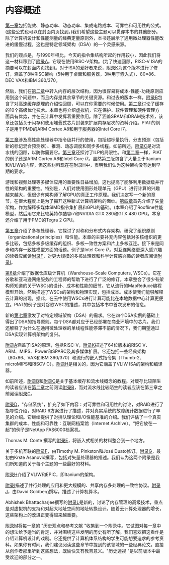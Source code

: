# 内容概述

[第一章](../di-yi-zhang-liang-hua-she-ji-he-fen-xi-de-ji-chu-zhi-shi/)包括能效、静态功率、动态功率、集成电路成本、可靠性和可用性的公式。(这些公式也可以在封面内页找到。)我们希望这些主题可以贯穿本书的其他部分。除了计算机设计和性能测量的经典定量原则外，本书还展示了通用微处理器性能改进的缓慢过程，这也是特定领域架构（DSA）的一个灵感来源。

我们的观点是，与1990年相比，今天的指令集结构所起的作用较小，因此我们将这一材料移到了[附录A](../fu-luazhi-ling-ji-she-ji-yuan-ze.md)。它现在使用RISC-V架构。(为了快速回顾，RISC-V ISA的摘要可以在封面内页找到)。对于ISA的爱好者来说，[附录K](../fu-lukzhi-ling-ji-jia-gou-de-hui-gu.md)为这个版本进行了修订，涵盖了8种RISC架构（5种用于桌面和服务器，3种用于嵌入式）、80×86、DEC VAX和IBM 360/370。

然后，我们在[第二章](../di-er-zhang-nei-cun-ceng-ci-jie-gou-she-ji.md)中转入内存的层次结构，因为很容易将成本-性能-功耗原则应用到这个问题中，而且内存是其余章节的关键资源。和过去的版本一样，[附录B](../fu-lubnei-cun-ceng-ci-jie-gou-de-hui-gu/)包含了对高速缓存原理的介绍性回顾，可以在你需要的时候使用。[第二章](../di-er-zhang-nei-cun-ceng-ci-jie-gou-she-ji.md)讨论了缓存的10个高级优化技术。本章也将介绍虚拟机，它在保护、软件管理和硬件管理方面具有优势，并在云计算中发挥着重要作用。除了涵盖SRAM和DRAM技术外，该章还包括关于闪存和使用堆叠式芯片封装来扩展内存层次的资料介绍。PIAT的例子是用于PMD的ARM Cortex A8和用于服务器的Intel Core i7。

[第三章](../di-san-zhang-zhi-ling-ji-bing-hang-ji-qi-ying-yong.md)涉及高性能处理器中指令级并行的使用，包括超标量执行、分支预测（包括新的标记混合预测器）、推测、动态调度和同步多线程。如前所述，[附录C](../fu-lucliu-shui-xian-chu-ji-he-zhong-ji-gai-nian.md)是对流水线的回顾，以防你需要它。[第三章](../di-san-zhang-zhi-ling-ji-bing-hang-ji-qi-ying-yong.md)还探讨了ILP的局限性。和[第二章](../di-er-zhang-nei-cun-ceng-ci-jie-gou-she-ji.md)一样，PIAT的例子还是ARM Cortex A8和Intel Core i7。虽然第三版包含了大量关于Itanium和VLIW的内容，但这些材料现在在附录H中，表明我们认为这种架构没有达到早期的要求。

游戏和视频处理等多媒体应用的重要性日益增加，这也提高了能够利用数据级并行性的架构的重要性。特别是，人们对使用图形处理单元（GPU）进行计算的兴趣越来越大，但很少有架构师了解GPU的真正工作原理。我们决定写一个新的章节，在很大程度上是为了揭开这种新式计算机架构的面纱。[第四章](../di-si-zhang-shi-liang-simd-he-gpu-jia-gou-zhong-de-shu-ju-ji-bing-hang-xing.md)首先介绍了矢量架构，作为解释多媒体SIMD指令集扩展和GPU的基础。(本章介绍了Roofline性能模型，然后用它来比较英特尔酷睿i7和NVIDIA GTX 280和GTX 480 GPU。本章还介绍了用于PMD的Tegra 2 GPU。

[第五章](../di-wu-zhang-xian-cheng-ji-bing-hang.md)介绍了多核处理器。它探讨了对称和分布式内存架构，研究了组织原则（organizational principles）和性能。本章的主要补充内容包括对多核组织的更多比较，包括多核多级缓存的组织、多核一致性方案和片上多核互连。接下来是同步和内存一致性模型方面的话题。例子是Intel Core i7。对互连网络更深入感兴趣的读者应阅读[附录F](../fu-lufduo-ji-hu-lian.md)，对更大规模的多核处理器和科学计算感兴趣的读者应阅读[附录I](../fu-luida-gui-mo-duo-chu-li-qi-he-ke-xue-ji-suan-de-ying-yong.md)。

[第6章](../di-liu-zhang-da-gui-mo-shu-ju-zhong-xin-ji-ji-suan-ji-de-bing-hang-xing-qing-qiu-ji-bing-hang-rlp-he.md)介绍了数据仓库级计算机（Warehouse-Scale Computers, WSCs）。它在谷歌和亚马逊网络服务的工程师的帮助下进行了广泛的修订。本章整合了很少有架构师知道的关于WSCs的设计、成本和性能的细节。它从流行的MapReduce编程模型开始，然后描述了WSCs的架构和物理实现，包括成本。成本使我们能够解释云计算的出现，据此，在云中使用WSCs进行计算可能比在本地数据中心计算更便宜。PIAT的例子是对谷歌WSC的描述，其中包括本书中首次发布的信息。

新的[第七章](../di-qi-zhang-ling-yu-te-ding-jia-gou-dsa.md)激发了对特定领域架构（DSA）的需求。它在四个DSA实例的基础上得出了DSA的指导原则。每个DSA都对应于已经部署在商业环境中的芯片。我们还解释了为什么在通用微处理器的单线程性能停滞不前的情况下，我们期望通过DSA实现计算机架构的复兴。

[附录A](../fu-luazhi-ling-ji-she-ji-yuan-ze.md)涵盖了ISA的原理，包括RISC-V，[附录K](../fu-lukzhi-ling-ji-jia-gou-de-hui-gu.md)描述了64位版本的RISC V、ARM、MIPS、Power和SPARC及其多媒体扩展。它还包括一些经典架构（80x86、VAX和IBM 360/370）和流行的嵌入式指令集（Thumb-2、microMIPS和RISCV C）。[附录H](../fu-lu-hvliw-he-epic-de-ying-jian-he-ruan-jian.md)是相关的，因为它涵盖了VLIW ISA的架构和编译器。

如前所述，[附录B](../fu-lubnei-cun-ceng-ci-jie-gou-de-hui-gu/)和[附录C](../fu-lucliu-shui-xian-chu-ji-he-zhong-ji-gai-nian.md)是关于基本缓存和流水线概念的教程。对缓存比较陌生的读者应该在[第二章](../di-er-zhang-nei-cun-ceng-ci-jie-gou-she-ji.md)之前阅读[附录B](../fu-lubnei-cun-ceng-ci-jie-gou-de-hui-gu/)，而对流水线比较陌生的读者应该在第三章之前阅读[附录C](../fu-lucliu-shui-xian-chu-ji-he-zhong-ji-gai-nian.md)。

[附录D](../fu-ludcun-chu-xi-tong.md)，"存储系统"，扩充了如下内容：对可靠性和可用性的讨论，对RAID进行了指导性介绍，对RAID 6方案进行了描述，并对真实系统的故障统计数据进行了罕见的介绍。它继续提供了对排队理论和I/O性能基准的介绍。我们评估了一个真实集群的成本、性能和可靠性：互联网档案馆（Internet Archive）。“把它放在一起”的例子是NetApp FAS6000档案机。

Thomas M. Conte 撰写的[附录E](../fu-lueqian-ru-shi-xi-tong.md)，将嵌入式相关的材料整合到一个地方。

关于多机互联的[附录F](../fu-lufduo-ji-hu-lian.md)，由Timothy M. Pinkston和José Duato修订。[附录G](../fu-lugshen-ru-xiang-liang-chu-li-qi.md)，最初由Krste Asanović撰写，包括对矢量处理器的描述。我们认为这两个附录是我们所知道的关于每个主题的一些最好的材料。

[附录H](../fu-lu-hvliw-he-epic-de-ying-jian-he-ruan-jian.md)介绍了VLIW和EPIC，即Itanium的架构。

[附录I](../fu-luida-gui-mo-duo-chu-li-qi-he-ke-xue-ji-suan-de-ying-yong.md)描述了并行处理的应用和更大规模的、共享内存多处理的一致性协议。[附录J](../fu-lujji-suan-ji-suan-shu-arithmetic-xiang-guan.md)，由David Goldberg撰写，描述了计算机算术。

Abhishek Bhattacharjee撰写的[附录L](../fu-luldi-zhi-fan-yi-address-translation-de-gao-ji-gai-nian.md)是新的，讨论了内存管理的高级技术，重点是对虚拟机的支持和对超大地址空间的地址转换设计。随着云计算处理器的增长，这些架构上的改进正变得越来越重要。

[附录M](../fu-lumli-shi-guan-dian-he-can-kao-wen-xian.md)将每一章的 "历史观点和参考文献 "收集到一个附录中。它试图对每一章中的想法给予适当的肯定，并对围绕这些发明的历史有所了解。我们喜欢把这看作是介绍计算机设计的戏剧。它还提供了计算机体系结构的学生可能想要追求的参考资料。如果你有时间，我们建议阅读这些章节中提到的该领域的一些经典论文。直接从创作者那里听到这些想法，既愉快又有教育意义。"历史透视 "是以前版本中最受欢迎的部分之一。



